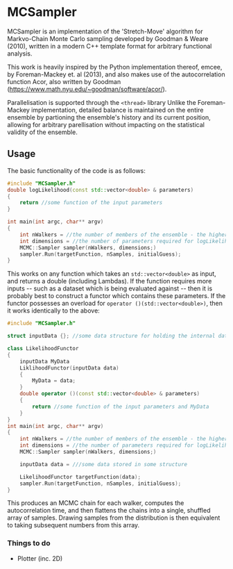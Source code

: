 # MCSampler

MCSampler is an implementation of the 'Stretch-Move' algorithm for Markvo-Chain Monte Carlo sampling developed by Goodman & Weare (2010), written in a modern C++ template format for arbitrary functional analysis.

This work is heavily inspired by the Python implementation thereof, emcee, by Foreman-Mackey et. al (2013), and also makes use of the autocorrelation function Acor, also written by Goodman (https://www.math.nyu.edu/~goodman/software/acor/).

Parallelisation is supported through the ```<thread>``` library Unlike the Foreman-Mackey implementation, detailed balance is maintained on the entire ensemble by partioning the ensemble's history and its current position, allowing for arbitrary parellisation without impacting on the statistical validity of the ensemble.

## Usage

The basic functionality of the code is as follows:
```c++
#include "MCSampler.h"
double logLikelihood(const std::vector<double> & parameters)
{
	return //some function of the input parameters
}

int main(int argc, char** argv)
{
	int nWalkers = //the number of members of the ensemble - the higher the number the more parallelisation helps you
	int dimensions = //the number of parameters required for logLikelihodd
	MCMC::Sampler sampler(nWalkers, dimensions;)
	sampler.Run(targetFunction, nSamples, initialGuess);
}
```

This works on any function which takes an ```std::vector<double>``` as input, and returns a double (including Lambdas). If the function requires more inputs -- such as a dataset which is being evaluated against -- then it is probably best to construct a functor which contains these parameters. If the functor possesses an overload for ```operator ()(std::vector<double>)```, then it works identically to the above:

```c++
#include "MCSampler.h"

struct inputData {}; //some data structure for holding the internal data

class LikelihoodFunctor
{
	inputData MyData
	LiklihoodFunctor(inputData data)
	{
		MyData = data;
	}
	double operator ()(const std::vector<double> & parameters)
	{
		return //some function of the input parameters and MyData
	}
}
int main(int argc, char** argv)
{
	int nWalkers = //the number of members of the ensemble - the higher the number the more parallelisation helps you
	int dimensions = //the number of parameters required for logLikelihodd
	MCMC::Sampler sampler(nWalkers, dimensions;)

	inputData data = ///some data stored in some structure 

	LikelihoodFunctor targetFunction(data);
	sampler.Run(targetFunction, nSamples, initialGuess);
}

```
This produces an MCMC chain for each walker, computes the autocorrelation time, and then flattens the chains into a single, shuffled array of samples. Drawing samples from the distribution is then equivalent to taking subsequent numbers from this array.


### Things to do


- Plotter (inc. 2D)


<!-- 
## Compiling 

Currently only tested with C++17 specification on clang (Mac). Further testing needed. -->
